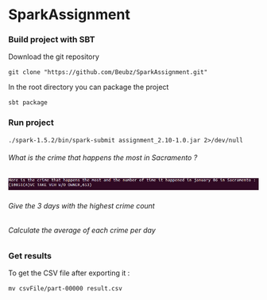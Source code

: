 # SparkAssignment

### Build project with SBT

Download the git repository  

```
git clone "https://github.com/Beubz/SparkAssignment.git"
```

In the root directory you can package the project 

```
sbt package
```

### Run project

```
./spark-1.5.2/bin/spark-submit assignment_2.10-1.0.jar 2>/dev/null
```

###### What is the crime that happens the most in Sacramento ?

![Question 1 - RDD](https://github.com/Beubz/SparkAssignment/blob/master/img/RDD1.png)

###### Give the 3 days with the highest crime count

###### Calculate the average of each crime per day

### Get results

To get the CSV file after exporting it :

```
mv csvFile/part-00000 result.csv
```